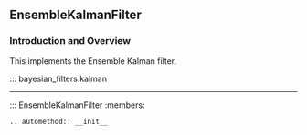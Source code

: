 ## EnsembleKalmanFilter

### Introduction and Overview

This implements the Ensemble Kalman filter.

::: bayesian_filters.kalman

--------

::: EnsembleKalmanFilter
    :members:

    .. automethod:: __init__

